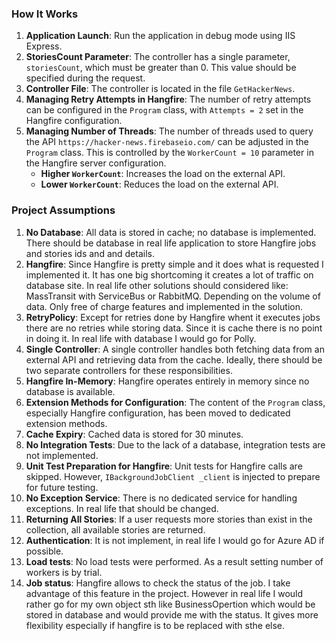 ### How It Works

1. **Application Launch**: Run the application in debug mode using IIS Express.
2. **StoriesCount Parameter**: The controller has a single parameter, `storiesCount`, which must be greater than 0. This value should be specified during the request.
3. **Controller File**: The controller is located in the file `GetHackerNews`.
4. **Managing Retry Attempts in Hangfire**: The number of retry attempts can be configured in the `Program` class, with `Attempts = 2` set in the Hangfire configuration.
5. **Managing Number of Threads**: The number of threads used to query the API `https://hacker-news.firebaseio.com/` can be adjusted in the `Program` class. This is controlled by the `WorkerCount = 10` parameter in the Hangfire server configuration.
   - **Higher `WorkerCount`**: Increases the load on the external API.
   - **Lower `WorkerCount`**: Reduces the load on the external API.
     

### Project Assumptions

1. **No Database**: All data is stored in cache; no database is implemented. There should be database in real life application to store Hangfire jobs and stories ids and and details.
2. **Hangfire**: Since Hangfire is pretty simple and it does what is requested I implemented it. It has one big shortcoming it creates a lot of traffic on database site. In real life other solutions should considered like: MassTransit with ServiceBus or RabbitMQ. Depending on the volume of data. Only free of charge features and implemented in the solution.
3. **RetryPolicy**: Except for retries done by Hangfire whent it executes jobs there are no retries while storing data. Since it is cache there is no point in doing it. In real life with database I would go for Polly.
4. **Single Controller**: A single controller handles both fetching data from an external API and retrieving data from the cache. Ideally, there should be two separate controllers for these responsibilities.
5. **Hangfire In-Memory**: Hangfire operates entirely in memory since no database is available.
6. **Extension Methods for Configuration**: The content of the `Program` class, especially Hangfire configuration, has been moved to dedicated extension methods.
7. **Cache Expiry**: Cached data is stored for 30 minutes.
8. **No Integration Tests**: Due to the lack of a database, integration tests are not implemented.
9. **Unit Test Preparation for Hangfire**: Unit tests for Hangfire calls are skipped. However, `IBackgroundJobClient _client` is injected to prepare for future testing.
10. **No Exception Service**: There is no dedicated service for handling exceptions. In real life that should be changed.
11. **Returning All Stories**: If a user requests more stories than exist in the collection, all available stories are returned.
12. **Authentication**: It is not implement, in real life I would go for Azure AD if possible.
13. **Load tests**: No load tests were performed. As a result setting number of workers is by trial.
14. **Job status**: Hangfire allows to check the status of the job. I take advantage of this feature in the project. However in real life I would rather go for my own object sth like BusinessOpertion which would be stored in database and would provide me with the status. It gives more flexibility especially if hangfire is to be replaced with sthe else.
